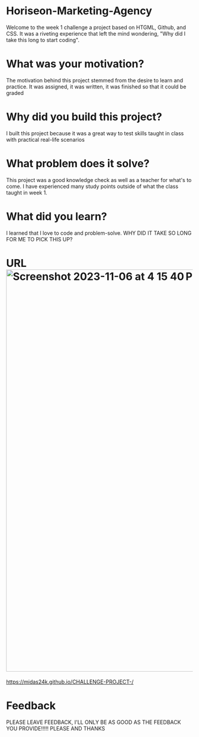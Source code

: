# Horiseon-Marketing-Agency

Welcome to the week 1 challenge a project based on HTGML, Github, and CSS. It was a riveting experience that left the mind wondering, "Why did I take this long to start coding".

# What was your motivation?
The motivation behind this project stemmed from the desire to learn and practice. It was assigned, it was written, it was finished so that it could be graded

# Why did you build this project?
I built this project because it was a great way to test skills taught in class with practical real-life scenarios 

# What problem does it solve?
This project was a good knowledge check as well as a teacher for what's to come. I have experienced many study points outside of what the class taught in week 1.

# What did you learn?
I learned that I love to code and problem-solve. WHY DID IT TAKE SO LONG FOR ME TO PICK THIS UP?

# URL<img width="1085" alt="Screenshot 2023-11-06 at 4 15 40 PM" src="https://github.com/Midas24k/Horiseon-Marketing-Agency/assets/137853877/7f2d0553-6d91-4956-961e-cdea9a9bf00d">

https://midas24k.github.io/CHALLENGE-PROJECT-/



# Feedback
PLEASE LEAVE FEEDBACK, I'LL ONLY BE AS GOOD AS THE FEEDBACK YOU PROVIDE!!!!! PLEASE AND THANKS 

